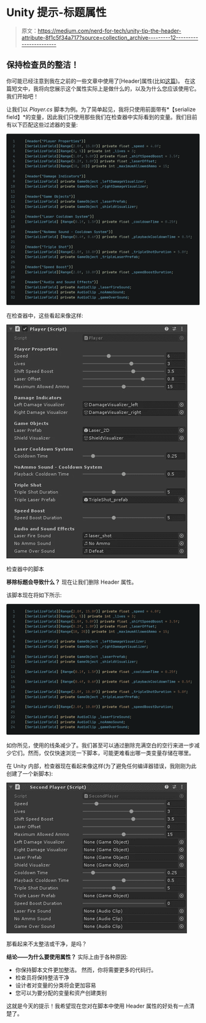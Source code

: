 # Unity 提示-标题属性

> 原文：<https://medium.com/nerd-for-tech/unity-tip-the-header-attribute-8f1c5f34a717?source=collection_archive---------12----------------------->

## 保持检查员的整洁！

你可能已经注意到我在之前的一些文章中使用了[Header]属性(比如[这篇](/nerd-for-tech/space-shooter-limiting-the-ammo-of-the-player-5e55e574be57))。
在这篇短文中，我将向您展示这个属性实际上是做什么的，以及为什么您应该使用它。我们开始吧！

让我们以 *Player.cs* 脚本为例。为了简单起见，我将只使用前面带有*【serialize field】*的变量，因此我们只使用那些我们在检查器中实际看到的变量。我们目前有以下匹配这些过滤器的变量:

![](img/255e1ddc7bd5e9d2d45a8d880689d891.png)

在检查器中，这些看起来像这样:

![](img/d7bb36f72c89e0a1db3f4fbc81542838.png)

检查器中的脚本

**移除标题会导致什么？** 现在让我们删除 Header 属性。

该脚本现在将如下所示:

![](img/fb6fea0fb96ee995ba409652b330ecdb.png)

如你所见，使用的线条减少了。我们甚至可以通过删除充满空白的空行来进一步减少它们。然而，仅仅快速浏览一下脚本，可能更难看出哪一类变量存储在哪里。

在 Unity 内部，检查器现在看起来像这样(为了避免任何编译器错误，我刚刚为此创建了一个新脚本):

![](img/d2f255c686e0132d57cd2a990ed5f086.png)

那看起来不太整洁或干净，是吗？

**结论——为什么要使用属性？** 实际上由于各种原因:

*   你保持脚本文件更加整洁。
    然而，你将需要更多的代码行。
*   检查员将保持整洁干净
*   设计者对变量的分类将会更加容易
*   您可以为要分配的变量和资产创建类别

这就是今天的提示！我希望现在您对在脚本中使用 Header 属性的好处有一点清楚了。
